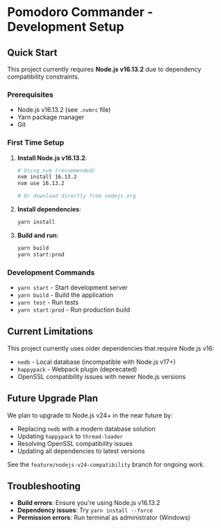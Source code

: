 # Pomodoro Commander - Development Setup

## Quick Start

This project currently requires **Node.js v16.13.2** due to dependency compatibility constraints.

### Prerequisites

- Node.js v16.13.2 (see `.nvmrc` file)
- Yarn package manager
- Git

### First Time Setup

1. **Install Node.js v16.13.2**:
   ```bash
   # Using nvm (recommended)
   nvm install 16.13.2
   nvm use 16.13.2
   
   # Or download directly from nodejs.org
   ```

2. **Install dependencies**:
   ```bash
   yarn install
   ```

3. **Build and run**:
   ```bash
   yarn build
   yarn start:prod
   ```

### Development Commands

- `yarn start` - Start development server
- `yarn build` - Build the application
- `yarn test` - Run tests
- `yarn start:prod` - Run production build

## Current Limitations

This project currently uses older dependencies that require Node.js v16:
- `nedb` - Local database (incompatible with Node.js v17+)
- `happypack` - Webpack plugin (deprecated)
- OpenSSL compatibility issues with newer Node.js versions

## Future Upgrade Plan

We plan to upgrade to Node.js v24+ in the near future by:
- Replacing `nedb` with a modern database solution
- Updating `happypack` to `thread-loader`
- Resolving OpenSSL compatibility issues
- Updating all dependencies to latest versions

See the `feature/nodejs-v24-compatibility` branch for ongoing work.

## Troubleshooting

- **Build errors**: Ensure you're using Node.js v16.13.2
- **Dependency issues**: Try `yarn install --force`
- **Permission errors**: Run terminal as administrator (Windows)

